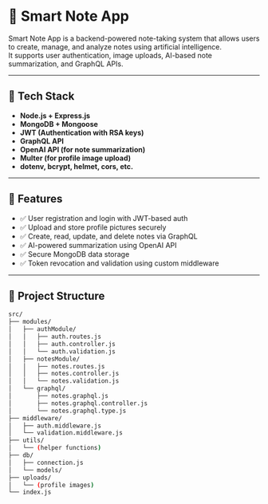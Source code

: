 # 🧠 Smart Note App

Smart Note App is a backend-powered note-taking system that allows users to create, manage, and analyze notes using artificial intelligence.  
It supports user authentication, image uploads, AI-based note summarization, and GraphQL APIs.

---

## 🔧 Tech Stack

- **Node.js + Express.js**
- **MongoDB + Mongoose**
- **JWT (Authentication with RSA keys)**
- **GraphQL API**
- **OpenAI API (for note summarization)**
- **Multer (for profile image upload)**
- **dotenv, bcrypt, helmet, cors, etc.**

---

## 🚀 Features

- ✅ User registration and login with JWT-based auth
- ✅ Upload and store profile pictures securely
- ✅ Create, read, update, and delete notes via GraphQL
- ✅ AI-powered summarization using OpenAI API
- ✅ Secure MongoDB data storage
- ✅ Token revocation and validation using custom middleware

---

## 📁 Project Structure

```bash
src/
├── modules/
│   ├── authModule/
│   │   ├── auth.routes.js
│   │   ├── auth.controller.js
│   │   └── auth.validation.js
│   ├── notesModule/
│   │   ├── notes.routes.js
│   │   ├── notes.controller.js
│   │   └── notes.validation.js
│   └── graphql/
│       ├── notes.graphql.js
│       ├── notes.graphql.controller.js
│       └── notes.graphql.type.js
├── middleware/
│   ├── auth.middleware.js
│   └── validation.middleware.js
├── utils/
│   └── (helper functions)
├── db/
│   ├── connection.js
│   └── models/
├── uploads/
│   └── (profile images)
└── index.js
